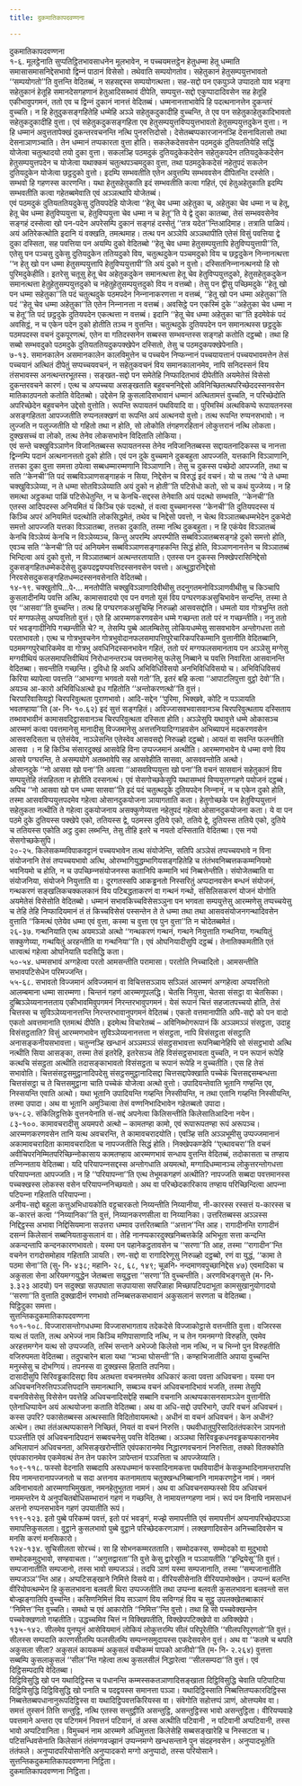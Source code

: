 ```yaml
---
title: दुकमातिकापदवण्णना

---
```

दुकमातिकापदवण्णना  
१-६. मूलट्ठेनाति सुप्पतिट्ठितभावसाधनेन मूलभावेन, न पच्‍चयमत्तट्ठेन हेतुधम्मा हेतू धम्माति समासासमासनिद्देसभावो द्विन्‍नं पाठानं विसेसो। तथेवाति सम्पयोगतोव। सहेतुकानं हेतुसम्पयुत्तभावतो ‘‘सम्पयोगतो’’ति वुत्तन्ति वेदितब्बं, न सहसद्दस्स सम्पयोगत्थत्ता। सह-सद्दो पन एकपुञ्‍जे उप्पादतो याव भङ्गा सहेतुकानं हेतूहि समानदेसगहणानं हेतुआदिसब्भावं दीपेति, सम्पयुत्त-सद्दो एकुप्पादादिवसेन सह हेतूहि एकीभावुपगमनं, ततो एव च द्विन्‍नं दुकानं नानत्तं वेदितब्बं। धम्मनानत्ताभावेपि हि पदत्थनानत्तेन दुकन्तरं वुच्‍चति। न हि हेतुदुकसङ्गहितेहि धम्मेहि अञ्‍ञे सहेतुकदुकादीहि वुच्‍चन्ति, ते एव पन सहेतुकाहेतुकादिभावतो सहेतुकदुकादीहि वुत्ता। एवं सहेतुकदुकसङ्गहिता एव हेतुसम्पयुत्तविप्पयुत्तभावतो हेतुसम्पयुत्तदुकेन वुत्ता। न हि धम्मानं अवुत्ततापेक्खं दुकन्तरवचनन्ति नत्थि पुनरुत्तिदोसो। देसेतब्बप्पकारजाननञ्हि देसनाविलासो तथा देसनाञाणञ्‍चाति। तेन धम्मानं तप्पकारता वुत्ता होति। सकलेकदेसवसेन पठमदुकं दुतियततियेहि सद्धिं योजेत्वा चतुत्थादयो तयो दुका वुत्ता। सकलञ्हि पठमदुकं दुतियदुकेकदेसेन सहेतुकपदेन ततियदुकेकदेसेन हेतुसम्पयुत्तपदेन च योजेत्वा यथाक्‍कमं चतुत्थपञ्‍चमदुका वुत्ता, तथा पठमदुकेकदेसं नहेतुपदं सकलेन दुतियदुकेन योजेत्वा छट्ठदुको वुत्तो। इदम्पि सम्भवतीति एतेन अवुत्तम्पि सम्भववसेन दीपितन्ति दस्सेति। सम्भवो हि गहणस्स कारणन्ति। यथा हेतुसहेतुकाति इदं सम्भवतीति कत्वा गहितं, एवं हेतुअहेतुकाति इदम्पि सम्भवतीति कत्वा गहेतब्बमेवाति एवं अञ्‍ञत्थापि योजेतब्बं।  
एवं पठमदुकं दुतियततियदुकेसु दुतियपदेहि योजेत्वा ‘‘हेतू चेव धम्मा अहेतुका च, अहेतुका चेव धम्मा न च हेतू, हेतू चेव धम्मा हेतुविप्पयुत्ता च, हेतुविप्पयुत्ता चेव धम्मा न च हेतू’’ति ये द्वे दुका कातब्बा, तेसं सम्भववसेनेव सङ्गहं दस्सेत्वा खो पन-पदेन अपरेसम्पि दुकानं सङ्गहं दस्सेतुं ‘‘तत्र यदेत’’न्तिआदिमाह। तत्राति पाळियं। अयं अतिरेकत्थोति इदानि यं वक्खति, तमत्थमाह। तत्थ पन अञ्‍ञेपि अञ्‍ञथापीति एतेसं विसुं पवत्तिया द्वे दुका दस्सिता, सह पवत्तिया पन अयम्पि दुको वेदितब्बो ‘‘हेतू चेव धम्मा हेतुसम्पयुत्तापि हेतुविप्पयुत्तापी’’ति, एतेसु पन पञ्‍चसु दुकेसु दुतियदुकेन ततियदुको विय, चतुत्थदुकेन पञ्‍चमदुको विय च छट्ठदुकेन निन्‍नानत्थत्ता ‘‘न हेतु खो पन धम्मा हेतुसम्पयुत्तापि हेतुविप्पयुत्तापी’’ति अयं दुको न वुत्तो। दस्सितनिन्‍नानत्थनयो हि सो पुरिमदुकेहीति। इतरेसु चतूसु हेतू चेव अहेतुकदुकेन समानत्थत्ता हेतू चेव हेतुविप्पयुत्तदुको, हेतुसहेतुकदुकेन समानत्थत्ता हेतुहेतुसम्पयुत्तदुको च नहेतुहेतुसम्पयुत्तदुको विय न वत्तब्बो। तेसु पन द्वीसु पच्छिमदुके ‘‘हेतू खो पन धम्मा सहेतुका’’ति पदं चतुत्थदुके पठमपदेन निन्‍नानाकरणत्ता न वत्तब्बं, ‘‘हेतू खो पन धम्मा अहेतुका’’ति पदं ‘‘हेतू चेव धम्मा अहेतुका’’ति एतेन निन्‍नानत्ता न वत्तब्बं। अवसिट्ठे पन एकस्मिं दुके ‘‘अहेतुका चेव धम्मा न च हेतू’’ति पदं छट्ठदुके दुतियपदेन एकत्थत्ता न वत्तब्बं। इदानि ‘‘हेतू चेव धम्मा अहेतुका चा’’ति इदमेवेकं पदं अवसिट्ठं, न च एकेन पदेन दुको होतीति तञ्‍च न वुत्तन्ति। चतुत्थदुके दुतियपदेन पन समानत्थस्स छट्ठदुके पठमपदस्स वचनं दुकपूरणत्थं, एतेन वा गतिदस्सनेन सब्बस्स सम्भवन्तस्स सङ्गहो कतोति दट्ठब्बो। तथा हि सब्बो सम्भवदुको पठमदुके दुतियततियदुकपक्खेपेन दस्सितो, तेसु च पठमदुकपक्खेपेनाति।  
७-१३. समानकालेन असमानकालेन कालविमुत्तेन च पच्‍चयेन निप्फन्‍नानं पच्‍चयायत्तानं पच्‍चयभावमत्तेन तेसं पच्‍चयानं अत्थितं दीपेतुं सप्पच्‍चयवचनं, न सहेतुकवचनं विय समानकालानमेव, नापि सनिदस्सनं विय तंसभावस्स अनत्थन्तरभूतस्स। सङ्खत-सद्दो पन समेतेहि निप्फादितभावं दीपेतीति अयमेतेसं विसेसो दुकन्तरवचने कारणं। एत्थ च अप्पच्‍चया असङ्खताति बहुवचननिद्देसो अविनिच्छितत्थपरिच्छेददस्सनवसेन मातिकाठपनतो कतोति वेदितब्बो। उद्देसेन हि कुसलादिसभावानं धम्मानं अत्थितामत्तं वुच्‍चति, न परिच्छेदोति अपरिच्छेदेन बहुवचनेन उद्देसो वुत्तोति। रूपन्ति रूपायतनं पथवियादि वा। पुरिमस्मिं अत्थविकप्पे रूपायतनस्स असङ्गहितता आपज्‍जतीति रुप्पनलक्खणं वा रूपन्ति अयं अत्थनयो वुत्तो। तत्थ रूपन्ति रुप्पनसभावो। न लुज्‍जति न पलुज्‍जतीति यो गहितो तथा न होति, सो लोकोति तंगहणरहितानं लोकुत्तरानं नत्थि लोकता। दुक्खसच्‍चं वा लोको, तत्थ तेनेव लोकसभावेन विदिताति लोकिया।  
एवं सन्ते चक्खुविञ्‍ञाणेन विजानितब्बस्स रूपायतनस्स तेनेव नविजानितब्बस्स सद्दायतनादिकस्स च नानत्ता द्विन्‍नम्पि पदानं अत्थनानत्ततो दुको होति। एवं पन दुके वुच्‍चमाने दुकबहुता आपज्‍जति, यत्तकानि विञ्‍ञाणानि, तत्तका दुका वुत्ता समत्ता ठपेत्वा सब्बधम्मारम्मणानि विञ्‍ञाणानि। तेसु च दुकस्स पच्छेदो आपज्‍जति, तथा च सति ‘‘केनची’’ति पदं सब्बविञ्‍ञाणसङ्गाहकं न सिया, निद्देसेन च विरुद्धं इदं वचनं। यो च तत्थ ‘‘ये ते धम्मा चक्खुविञ्‍ञेय्या, न ते धम्मा सोतविञ्‍ञेय्याति अयं दुको न होती’’ति पटिसेधो कतो, सो च कथं युज्‍जेय्य। न हि समत्था अट्ठकथा पाळिं पटिसेधेतुन्ति, न च केनचि-सद्दस्स तेनेवाति अयं पदत्थो सम्भवति, ‘‘केनची’’ति एतस्स आदिपदस्स अनियमितं यं किञ्‍चि एकं पदत्थो, तं वत्वा वुच्‍चमानस्स ‘‘केनची’’ति दुतियपदस्स यं किञ्‍चि अपरं अनियमितं पदत्थोति लोकसिद्धमेतं, तथेव च निद्देसो पवत्तो, न चेत्थ विञ्‍ञातब्बधम्मभेदेन दुकभेदो समत्तो आपज्‍जति यत्तका विञ्‍ञातब्बा, तत्तका दुकाति, तस्मा नत्थि दुकबहुता। न हि एकंयेव विञ्‍ञातब्बं केनचि विञ्‍ञेय्यं केनचि न विञ्‍ञेय्यञ्‍च, किन्तु अपरम्पि अपरम्पीति सब्बविञ्‍ञातब्बसङ्गहे दुको समत्तो होति, एवञ्‍च सति ‘‘केनची’’ति पदं अनियमेन सब्बविञ्‍ञाणसङ्गाहकन्ति सिद्धं होति, विञ्‍ञाणनानत्तेन च विञ्‍ञातब्बं भिन्दित्वा अयं दुको वुत्तो, न विञ्‍ञातब्बानं अत्थन्तरतायाति। एतस्स पन दुकस्स निक्खेपरासिनिद्देसो दुकसङ्गहितधम्मेकदेसेसु दुकपदद्वयप्पवत्तिदस्सनवसेन पवत्तो। अत्थुद्धारनिद्देसो निरवसेसदुकसङ्गहितधम्मदस्सनवसेनाति वेदितब्बो।  
१४-१९. चक्खुतोपि…पे॰… मनतोपीति चक्खुविञ्‍ञाणादिवीथीसु तदनुगतमनोविञ्‍ञाणवीथीसु च किञ्‍चापि कुसलादीनम्पि पवत्ति अत्थि, कामासवादयो एव पन वणतो यूसं विय पग्घरणकअसुचिभावेन सन्दन्ति, तस्मा ते एव ‘‘आसवा’’ति वुच्‍चन्ति। तत्थ हि पग्घरणकअसुचिम्हि निरुळ्हो आसवसद्दोति। धम्मतो याव गोत्रभुन्ति ततो परं मग्गफलेसु अप्पवत्तितो वुत्तं। एते हि आरम्मणकरणवसेन धम्मे गच्छन्ता ततो परं न गच्छन्तीति। ननु ततो परं भवङ्गादीनिपि गच्छन्तीति चे? न, तेसम्पि पुब्बे आलम्बितेसु लोकियधम्मेसु सासवभावेन अन्तोगधत्ता ततो परताभावतो। एत्थ च गोत्रभुवचनेन गोत्रभुवोदानफलसमापत्तिपुरेचारिकपरिकम्मानि वुत्तानीति वेदितब्बानि, पठममग्गपुरेचारिकमेव वा गोत्रभु अवधिनिदस्सनभावेन गहितं, ततो परं मग्गफलसमानताय पन अञ्‍ञेसु मग्गेसु मग्गवीथियं फलसमापत्तिवीथियं निरोधानन्तरञ्‍च पवत्तमानेसु फलेसु निब्बाने च पवत्ति निवारिता आसवानन्ति वेदितब्बा। सवन्तीति गच्छन्ति। दुविधो हि अवधि अभिविधिविसयो अनभिविधिविसयो च। अभिविधिविसयं किरिया ब्यापेत्वा पवत्तति ‘‘आभवग्गा भगवतो यसो गतो’’ति, इतरं बहि कत्वा ‘‘आपाटलिपुत्ता वुट्ठो देवो’’ति। अयञ्‍च आ-कारो अभिविधिअत्थो इध गहितोति ‘‘अन्तोकरणत्थो’’ति वुत्तं।  
चिरपारिवासियट्ठो चिरपरिवुत्थता पुराणभावो। आदि-सद्देन ‘‘पुरिमा, भिक्खवे, कोटि न पञ्‍ञायति भवतण्हाया’’ति (अ॰ नि॰ १०.६२) इदं सुत्तं सङ्गहितं। अविज्‍जासवभवासवानञ्‍च चिरपरिवुत्थताय दस्सिताय तब्भावभावीनं कामासवदिट्ठासवानञ्‍च चिरपरिवुत्थता दस्सिता होति। अञ्‍ञेसुपि यथावुत्ते धम्मे ओकासञ्‍च आरम्मणं कत्वा पवत्तमानेसु मानादीसु विज्‍जमानेसु अत्तत्तनियादिग्गाहवसेन अभिब्यापनं मदकरणवसेन आसवसदिसता च एतेसंयेव, नाञ्‍ञेसन्ति एतेस्वेव आसवसद्दो निरुळ्हो दट्ठब्बो। आयतं वा सवन्ति फलन्तीति आसवा । न हि किञ्‍चि संसारदुक्खं आसवेहि विना उप्पज्‍जमानं अत्थीति। आरम्मणभावेन ये धम्मा वणो विय आसवे पग्घरन्ति, ते असम्पयोगे अतब्भावेपि सह आसवेहीति सासवा, आसववन्तोति अत्थो।  
ओसानदुके ‘‘नो आसवा खो पना’’ति अवत्वा ‘‘आसवविप्पयुत्ता खो पना’’ति वचनं सासवानं सहेतुकानं विय सम्पयुत्तेहि तंसहितता न होतीति दस्सनत्थं। एवं सेसगोच्छकेसुपि यथासम्भवं विप्पयुत्तग्गहणे पयोजनं दट्ठब्बं। अपिच ‘‘नो आसवा खो पन धम्मा सासवा’’ति इदं पदं चतुत्थदुके दुतियपदेन निन्‍नानं, न च एकेन दुको होति, तस्मा आसवविप्पयुत्तपदमेव गहेत्वा ओसानदुकयोजना ञायागताति कता। हेतुगोच्छके पन हेतुविप्पयुत्तानं सहेतुकता नत्थीति ते गहेत्वा दुकयोजनाय असक्‍कुणेय्यत्ता नहेतुपदं गहेत्वा ओसानदुकयोजना कता। ये वा पन पठमे दुके दुतियस्स पक्खेपे एको, ततियस्स द्वे, पठमस्स दुतिये एको, ततिये द्वे, दुतियस्स ततिये एको, दुतिये च ततियस्स एकोति अट्ठ दुका लब्भन्ति, तेसु तीहि इतरे च नयतो दस्सिताति वेदितब्बा। एस नयो सेसगोच्छकेसुपि।  
२०-२५. किलेसकम्मविपाकवट्टानं पच्‍चयभावेन तत्थ संयोजेन्ति, सतिपि अञ्‍ञेसं तप्पच्‍चयभावे न विना संयोजनानि तेसं तप्पच्‍चयभावो अत्थि, ओरम्भागियुद्धम्भागियसङ्गहितेहि च तंतंभवनिब्बत्तककम्मनियमो भवनियमो च होति, न च उपच्छिन्‍नसंयोजनस्स कतानिपि कम्मानि भवं निब्बत्तेन्तीति। संयोजेतब्बाति वा संयोजनिया, संयोजने नियुत्ताति वा। दूरगतस्सपि आकड्ढनतो निस्सरितुं अप्पदानवसेन बन्धनं संयोजनं, गन्थकरणं सङ्खलिकचक्‍कलकानं विय पटिबद्धताकरणं वा गन्थनं गन्थो, संसिलिसकरणं योजनं योगोति अयमेतेसं विसेसोति वेदितब्बो। धम्मानं सभावकिच्‍चविसेसञ्‍ञुना पन भगवता सम्पयुत्तेसु आरम्मणेसु तप्पच्‍चयेसु च तेहि तेहि निप्फादियमानं तं तं किच्‍चविसेसं पस्सन्तेन ते ते धम्मा तथा तथा आसवसंयोजनगन्थादिवसेन वुत्ताति ‘‘किमत्थं एतेयेव धम्मा एवं वुत्ता, कस्मा च वुत्ता एव पुन वुत्ता’’ति न चोदेतब्बमेतं।  
२६-३७. गन्थनियाति एत्थ अयमञ्‍ञो अत्थो ‘‘गन्थकरणं गन्थनं, गन्थने नियुत्ताति गन्थनिया, गन्थयितुं सक्‍कुणेय्या, गन्थयितुं अरहन्तीति वा गन्थनिया’’ति। एवं ओघनियादीसुपि दट्ठब्बं। तेनातिक्‍कमतीति एतं धात्वत्थं गहेत्वा ओघनियाति पदसिद्धि कता।  
५०-५४. धम्मसभावं अग्गहेत्वा परतो आमसन्तीति परामासा। परतोति निच्‍चादितो। आमसन्तीति सभावपटिसेधेन परिमज्‍जन्ति।  
५५-६८. सभावतो विज्‍जमानं अविज्‍जमानं वा विचित्तसञ्‍ञाय सञ्‍ञितं आरम्मणं अग्गहेत्वा अप्पवत्तितो आलम्बमाना धम्मा सारम्मणा। चिन्तनं गहणं आरम्मणूपलद्धि। चेतसि नियुत्ता, चेतसा संसट्ठा वा चेतसिका। दुब्बिञ्‍ञेय्यनानत्तताय एकीभावमिवुपगमनं निरन्तरभावुपगमनं। येसं रूपानं चित्तं सहजातपच्‍चयो होति, तेसं चित्तस्स च सुविञ्‍ञेय्यनानत्तन्ति निरन्तरभावानुपगमनं वेदितब्बं। एकतो वत्तमानापीति अपि-सद्दो को पन वादो एकतो अवत्तमानाति एतमत्थं दीपेति। इदमेत्थ विचारेतब्बं – अविनिब्भोगरूपानं किं अञ्‍ञमञ्‍ञं संसट्ठता, उदाहु विसंसट्ठताति? विसुं आरम्मणभावेन सुविञ्‍ञेय्यनानत्तत्ता न संसट्ठता, नापि विसंसट्ठता संसट्ठाति अनासङ्कनीयसभावत्ता। चतुन्‍नञ्हि खन्धानं अञ्‍ञमञ्‍ञं संसट्ठसभावत्ता रूपनिब्बानेहिपि सो संसट्ठभावो अत्थि नत्थीति सिया आसङ्का, तस्मा तेसं इतरेहि, इतरेसञ्‍च तेहि विसंसट्ठसभावता वुच्‍चति, न पन रूपानं रूपेहि कत्थचि संसट्ठता अत्थीति तदासङ्काभावतो विसंसट्ठता च रूपानं रूपेहि न वुच्‍चतीति। एस हि तेसं सभावोति। चित्तसंसट्ठसमुट्ठानादिपदेसु संसट्ठसमुट्ठानादिसद्दा चित्तसद्दापेक्खाति पच्‍चेकं चित्तसद्दसम्बन्धत्ता चित्तसंसट्ठा च ते चित्तसमुट्ठाना चाति पच्‍चेकं योजेत्वा अत्थो वुत्तो। उपादियन्तेवाति भूतानि गण्हन्ति एव, निस्सयन्ति एवाति अत्थो। यथा भूतानि उपादियन्ति गय्हन्ति निस्सीयन्ति, न तथा एतानि गय्हन्ति निस्सीयन्ति, तस्मा उपादा। अथ वा भूतानि अमुञ्‍चित्वा तेसं वण्णनिभादिभावेन गहेतब्बतो उपादा।  
७५-८२. संकिलिट्ठत्तिके वुत्तनयेनाति सं-सद्दं अपनेत्वा किलिसन्तीति किलेसातिआदिना नयेन।  
८३-१००. कामावचरादीसु अयमपरो अत्थो – कामतण्हा कामो, एवं रूपारूपतण्हा रूपं अरूपञ्‍च। आरम्मणकरणवसेन तानि यत्थ अवचरन्ति, ते कामावचरादयोति। एवञ्हि सति अञ्‍ञभूमीसु उप्पज्‍जमानानं अकामावचरादिता कामावचरादिता च नापज्‍जतीति सिद्धं होति। निक्खेपकण्डेपि ‘‘एत्थावचरा’’ति वचनं अवीचिपरनिम्मितपरिच्छिन्‍नोकासाय कामतण्हाय आरम्मणभावं सन्धाय वुत्तन्ति वेदितब्बं, तदोकासता च तण्हाय तन्‍निन्‍नताय वेदितब्बा। यदि परियापन्‍नसद्दस्स अन्तोगधाति अयमत्थो, मग्गादिधम्मानञ्‍च लोकुत्तरन्तोगधत्ता परियापन्‍नता आपज्‍जति। न हि ‘‘परियापन्‍ना’’ति एत्थ तेभूमकगहणं अत्थीति? नापज्‍जति सब्बदा पवत्तमानस्स पच्‍चक्खस्स लोकस्स वसेन परियापन्‍ननिच्छयतो। अथ वा परिच्छेदकारिकाय तण्हाय परिच्छिन्दित्वा आपन्‍ना पटिपन्‍ना गहिताति परियापन्‍ना।  
अनीय-सद्दो बहुला कत्तुअभिधायकोति वट्टचारकतो निय्यन्तीति निय्यानीया, नी-कारस्स रस्सत्तं य-कारस्स च क-कारत्तं कत्वा ‘‘निय्यानिका’’ति वुत्तं, निय्यानकरणसीला वा निय्यानिका। उत्तरितब्बस्स अञ्‍ञस्स निद्दिट्ठस्स अभावा निद्दिसियमाना सउत्तरा धम्माव उत्तरितब्बाति ‘‘अत्तान’’न्ति आह। रागादीनन्ति रागादीनं दसन्‍नं किलेसानं सब्बनियताकुसलानं वा। तेहि नानप्पकारदुक्खनिब्बत्तकेहि अभिभूता सत्ता कन्दन्ति अकन्दन्तापि कन्दनकारणभावतो। यस्मा पन पहानेकट्ठतावसेन च ‘‘सरणा’’ति आह, तस्मा ‘‘रागादीन’’न्ति वचनेन रागदोसमोहाव गहिताति ञायति। रण-सद्दो वा रागादिरेणूसु निरुळ्हो दट्ठब्बो, रणं वा युद्धं, ‘‘कामा ते पठमा सेना’’ति (सु॰ नि॰ ४३८; महानि॰ २८, ६८, १४९; चूळनि॰ नन्दमाणवपुच्छानिद्देस ४७) एवमादिका च अकुसला सेना अरियमग्गयुद्धेन जेतब्बत्ता सयुद्धत्ता ‘‘सरणा’’ति वुच्‍चन्तीति। अरणविभङ्गसुत्ते (म॰ नि॰ ३.३२३ आदयो) पन सदुक्खा सउपघाता सउपायासा सपरिळाहा मिच्छापटिपदाभूता कामसुखानुयोगादयो ‘‘सरणा’’ति वुत्ताति दुक्खादीनं रणभावो तन्‍निब्बत्तकसभावानं अकुसलानं सरणता च वेदितब्बा।  
पिट्ठिदुका समत्ता।  
सुत्तन्तिकदुकमातिकापदवण्णना  
१०१-१०८. विज्‍जारासन्तोगधधम्मा विज्‍जासभागताय तदेकदेसे विज्‍जाकोट्ठासे वत्तन्तीति वुत्ता। वजिरस्स यत्थ तं पतति, तत्थ अभेज्‍जं नाम किञ्‍चि मणिपासाणादि नत्थि, न च तेन गमनमग्गो विरुहति, एवमेव अरहत्तमग्गेन यत्थ सो उप्पज्‍जति, तस्मिं सन्ताने अभेज्‍जो किलेसो नाम नत्थि, न च भिन्‍नो पुन विरुहतीति वजिरुपमता वेदितब्बा। तदुपचारेन बाला यथा ‘‘मञ्‍चा घोसन्ती’’ति। कण्हाभिजातीति अपाया वुच्‍चन्ति मनुस्सेसु च दोभग्गियं। तपनस्स वा दुक्खस्स हिताति तपनिया।  
दासादीसुपि सिरिवड्ढकादिसद्दा विय अतथत्ता वचनमत्तमेव अधिकारं कत्वा पवत्ता अधिवचना। यस्मा पन अधिवचननिरुत्तिपञ्‍ञत्तिपदानि समानत्थानि, सब्बञ्‍च वचनं अधिवचनादिभावं भजति, तस्मा तेसुपि वचनविसेसेसु विसेसेन पवत्तेहि अधिवचनादिसद्देहि सब्बानि वचनानि अत्थप्पकासनसामञ्‍ञेन वुत्तानीति एतेनाधिप्पायेन अयं अत्थयोजना कताति वेदितब्बा। अथ वा अधि-सद्दो उपरिभागे, उपरि वचनं अधिवचनं। कस्स उपरि? पकासेतब्बस्स अत्थस्साति विदितोवायमत्थो। अधीनं वा वचनं अधिवचनं। केन अधीनं? अत्थेन। तथा तंतंअत्थप्पकासने निच्छितं, नियतं वा वचनं निरुत्ति। पथवीधातुपुरिसादितंतंपकारेन ञापनतो पञ्‍ञत्तीति एवं अधिवचनादिपदानं सब्बवचनेसु पवत्ति वेदितब्बा। अञ्‍ञथा सिरिवड्ढकधनवड्ढकप्पकारानमेव अभिलापानं अधिवचनता, अभिसङ्खरोन्तीति एवंपकारानमेव निद्धारणवचनानं निरुत्तिता, तक्‍को वितक्‍कोति एवंपकारानमेव एकमेवत्थं तेन तेन पकारेन ञापेन्तानं पञ्‍ञत्तिता च आपज्‍जेय्याति।  
१०९-११८. फस्सो वेदनाति सब्बदापि अरूपधम्मानं फस्सादिनामकत्ता पथवियादीनं केसकुम्भादिनामन्तरापत्ति विय नामन्तरानापज्‍जनतो च सदा अत्तनाव कतनामताय चतुक्खन्धनिब्बानानि नामकरणट्ठेन नामं। नमनं अविनाभावतो आरम्मणाभिमुखता, नमनहेतुभूतता नामनं। अथ वा अधिवचनसम्फस्सो विय अधिवचनं नाममन्तरेन ये अनुपचितबोधिसम्भारानं गहणं न गच्छन्ति, ते नामायत्तग्गहणा नामं। रूपं पन विनापि नामसाधनं अत्तनो रुप्पनसभावेन गहणं उपयातीति रूपं।  
११९-१२३. इतो पुब्बे परिकम्मं पवत्तं, इतो परं भवङ्गं, मज्झे समापत्तीति एवं समापत्तीनं अप्पनापरिच्छेदपञ्‍ञा समापत्तिकुसलता। वुट्ठाने कुसलभावो पुब्बे वुट्ठाने परिच्छेदकरणञाणं। लक्खणादिवसेन अनिच्‍चादिवसेन च मनसि करणं मनसिकारो।  
१२४-१३४. सुचिसीलता सोरच्‍चं। सा हि सोभनकम्मरतताति। सम्मोदकस्स, सम्मोदको वा मुदुभावो सम्मोदकमुदुभावो, सण्हवाचता। ‘‘अगुत्तद्वारता’’ति वुत्ते केसु द्वारेसूति न पञ्‍ञायतीति ‘‘इन्द्रियेसू’’ति वुत्तं। सम्पजानातीति सम्पजानो, तस्स भावो सम्पजञ्‍ञं। तदपि ञाणं यस्मा सम्पजानाति, तस्मा ‘‘सम्पजानातीति सम्पजञ्‍ञ’’न्ति आह। अप्पटिसङ्खाने निमित्ते विसये वा। वीरियसीसेनाति वीरियपामोक्खेन। उप्पन्‍नं बलन्ति वीरियोपत्थम्भेन हि कुसलभावना बलवती थिरा उप्पज्‍जतीति तथा उप्पन्‍ना बलवती कुसलभावना बलवन्तो सत्त बोज्झङ्गातिपि वुच्‍चन्ति। कसिणनिमित्तं विय सञ्‍ञाणं विय सविग्गहं विय च सुट्ठु उपलक्खेतब्बाकारं ‘‘निमित्त’’न्ति वुच्‍चति। समथो च एवं आकारोति ‘‘निमित्त’’न्ति वुत्तो। तथा हि सो पच्‍चवेक्खन्तेन पच्‍चवेक्खणतो गय्हतीति। उद्धच्‍चमिव चित्तं न विक्खिपतीति, विक्खेपपटिक्खेपो वा अविक्खेपो।  
१३५-१४२. सीलमेव पुनप्पुनं आसेवियमानं लोकियं लोकुत्तरम्पि सीलं परिपूरेतीति ‘‘सीलपरिपूरणतो’’ति वुत्तं। सीलस्स सम्पदाति कारणसीलम्पि फलसीलम्पि सम्पन्‍नसमुदायस्स एकदेसवसेन वुत्तं। अथ वा ‘‘कतमे च थपति अकुसला सीला? अकुसलं कायकम्मं अकुसलं वचीकम्मं पापको आजीवो’’ति (म॰ नि॰ २.२६४) वुत्तत्ता सब्बम्पि कुसलाकुसलं ‘‘सील’’न्ति गहेत्वा तत्थ कुसलसीलं निद्धारेत्वा ‘‘सीलसम्पदा’’ति वुत्तं। एवं दिट्ठिसम्पदापि वेदितब्बा।  
दिट्ठिविसुद्धि खो पन यथादिट्ठिस्स च पधानन्ति कम्मस्सकतञाणादिसङ्खाता दिट्ठिविसुद्धि चेवाति पटिपाटिया दिट्ठिविसुद्धि दिट्ठिविसुद्धि खो पनाति च पदद्वयस्स समानत्ता पञ्‍ञा। यथादिट्ठिस्साति निब्बत्तितप्पकारदिट्ठिस्स निब्बत्तेतब्बपधानानुरूपदिट्ठिस्स वा यथादिट्ठिपवत्तकिरियस्स वा। संवेगोति सहोत्तप्पं ञाणं, ओत्तप्पमेव वा। समत्तं तुस्सनं तित्ति सन्तुट्ठि, नत्थि एतस्स सन्तुट्ठीति असन्तुट्ठि, असन्तुट्ठिस्स भावो असन्तुट्ठिता। वीरियप्पवाहे पवत्तमाने अन्तरा एव पटिगमनं निवत्तनं पटिवानं, तं अस्स अत्थीति पटिवानी , न पटिवानी अप्पटिवानी, तस्स भावो अप्पटिवानिता। विमुच्‍चनं नाम आरम्मणे अधिमुत्तता किलेसेहि सब्बसङ्खारेहि च निस्सटता च। पटिसन्धिवसेनाति किलेसानं तंतंमग्गवज्झानं उप्पन्‍नमग्गे खन्धसन्ताने पुन संदहनवसेन। अनुप्पादभूतेति तंतंफले। अनुप्पादपरियोसानेति अनुप्पादकरो मग्गो अनुप्पादो, तस्स परियोसाने।  
सुत्तन्तिकदुकमातिकापदवण्णना निट्ठिता।  
दुकमातिकापदवण्णना निट्ठिता।  